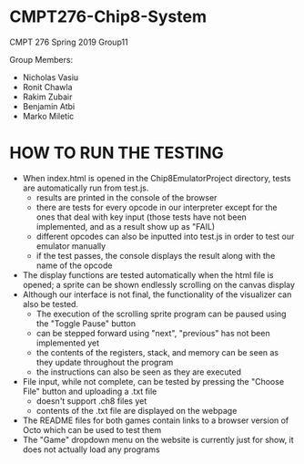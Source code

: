 # CMPT276-Chip8-System

CMPT 276
Spring 2019
Group11

Group Members:
- Nicholas Vasiu
- Ronit Chawla
- Rakim Zubair
- Benjamin Atbi
- Marko Miletic

# HOW TO RUN THE TESTING
- When index.html is opened in the Chip8EmulatorProject directory, tests are automatically run from test.js. 
  - results are printed in the console of the browser 
  - there are tests for every opcode in our interpreter except for the ones that deal with key input (those tests have not been implemented, and as a result show up as "FAIL) 
  - different opcodes can also be inputted into test.js in order to test our emulator manually
  - if the test passes, the console displays the result along with the name of the opcode
- The display functions are tested automatically when the html file is opened; a sprite can be shown endlessly scrolling on the canvas display
- Although our interface is not final, the functionality of the visualizer can also be tested. 
  - The execution of the scrolling sprite program can be paused using the "Toggle Pause" button
  - can be stepped forward using "next", "previous" has not been implemented yet
  - the contents of the registers, stack, and memory can be seen as they update throughout the program
  - the instructions can also be seen as they are executed
- File input, while not complete, can be tested by pressing the "Choose File" button and uploading a .txt file
  - doesn't support .ch8 files yet
  - contents of the .txt file are displayed on the webpage
- The README files for both games contain links to a browser version of Octo which can be used to test them
- The "Game" dropdown menu on the website is currently just for show, it does not actually load any programs
